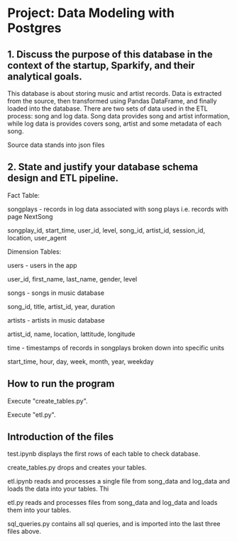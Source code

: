 <h1>Project: Data Modeling with Postgres</h1>

<h2>1. Discuss the purpose of this database in the context of the startup, Sparkify, and their analytical goals.</h2>
<p>This database is about storing music and artist records. Data is extracted from the source, then transformed using Pandas DataFrame, and finally loaded into the database. 
There are two sets of data used in the ETL process: song and log data. Song data provides song and artist information, while log data is provides covers song, artist and some metadata of each song.</p>

<p>Source data stands into json files</p>

<h2>2. State and justify your database schema design and ETL pipeline.</h2>

<p>Fact Table:</p>
<p>songplays - records in log data associated with song plays i.e. records with page NextSong</p>
<p>songplay_id, start_time, user_id, level, song_id, artist_id, session_id, location, user_agent</p>

<p>Dimension Tables:</p>
<p>users - users in the app</p>
<p>user_id, first_name, last_name, gender, level</p>

<p>songs - songs in music database</p>
<p>song_id, title, artist_id, year, duration</p>

<p>artists - artists in music database</p>
<p>artist_id, name, location, lattitude, longitude</p>

<p>time - timestamps of records in songplays broken down into specific units</p>
<p>start_time, hour, day, week, month, year, weekday</p>

<h2>How to run the program</h2>
<p>Execute "create_tables.py". </p>
<p>Execute "etl.py". </p>

<h2>Introduction of the files</h2>
<p>test.ipynb displays the first rows of each table to check database.</p>
<p>create_tables.py drops and creates your tables.</p></p>
<p>etl.ipynb reads and processes a single file from song_data and log_data and loads the data into your tables. Thi
<p>etl.py reads and processes files from song_data and log_data and loads them into your tables.
<p>sql_queries.py contains all sql queries, and is imported into the last three files above.